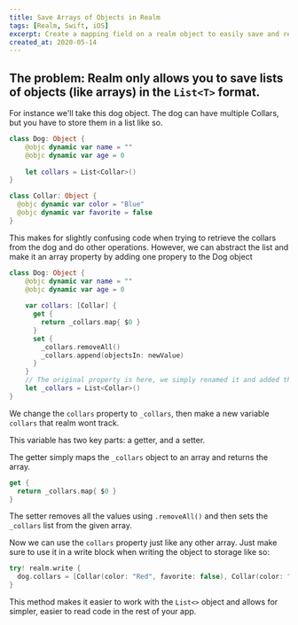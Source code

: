 ```yaml
---
title: Save Arrays of Objects in Realm
tags: [Realm, Swift, iOS]
excerpt: Create a mapping field on a realm object to easily save and retrieve arrays of anything from a realm object.
created_at: 2020-05-14
---
```


## The problem: Realm only allows you to save lists of objects (like arrays) in the `List<T>` format.

For instance we'll take this dog object. The dog can have multiple Collars, but you have to store them in a list like so.

```swift
class Dog: Object {
    @objc dynamic var name = ""
    @objc dynamic var age = 0
  
  	let collars = List<Collar>()
}

class Collar: Object {
  @objc dynamic var color = "Blue"
  @objc dynamic var favorite = false
}
```

This makes for slightly confusing code when trying to retrieve the collars from the dog and do other operations. However, we can abstract the list and make it an array property by adding one propery to the Dog object

```swift
class Dog: Object {
    @objc dynamic var name = ""
    @objc dynamic var age = 0
  
  	var collars: [Collar] {
      get {
        return _collars.map{ $0 }
      }
      set {
        _collars.removeAll()
        _collars.append(objectsIn: newValue)
      }
    }
  	// The original property is here, we simply renamed it and added the above collar variable.
  	let _collars = List<Collar>()
}
```

We change the `collars` property to `_collars`, then make a new variable `collars` that realm wont track. 

This variable has two key parts: a getter, and a setter.

The getter simply maps the `_collars` object to an array and returns the array.

```swift
get {
  return _collars.map{ $0 }
}
```

The setter removes all the values using `.removeAll()` and then sets the `_collars` list from the given array.

Now we can use the `collars` property just like any other array. Just make sure to use it in a write block when writing the object to storage like so:

```swift
try! realm.write {
  dog.collars = [Collar(color: "Red", favorite: false), Collar(color: "Blue", favorite: true)]
}
```

This method makes it easier to work with the `List<>` object and allows for simpler, easier to read code in the rest of your app.
